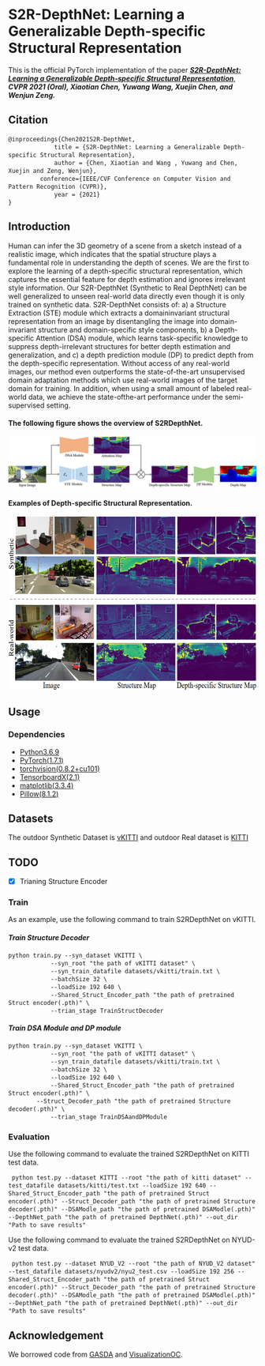 # S2R-DepthNet: Learning a Generalizable Depth-specific Structural Representation

This is the official PyTorch implementation of the paper [***S2R-DepthNet: Learning a Generalizable Depth-specific Structural Representation***](https://arxiv.org/abs/2104.00877), ***CVPR 2021 (Oral), Xiaotian Chen, Yuwang Wang, Xuejin Chen, and Wenjun Zeng.***


## Citation

```
@inproceedings{Chen2021S2R-DepthNet,
             title = {S2R-DepthNet: Learning a Generalizable Depth-specific Structural Representation},
             author = {Chen, Xiaotian and Wang , Yuwang and Chen, Xuejin and Zeng, Wenjun},
	     conference={IEEE/CVF Conference on Computer Vision and Pattern Recognition (CVPR)},
             year = {2021}   
}
```

## Introduction
Human can infer the 3D geometry of a scene from a sketch instead of a realistic image, which indicates that the spatial structure plays a fundamental role in understanding the depth of scenes. We are the first to explore the learning of a depth-specific structural representation, which captures the essential feature for depth estimation and ignores irrelevant style information. Our S2R-DepthNet (Synthetic to Real DepthNet) can be well generalized to unseen real-world data directly even though it is only trained on synthetic data. S2R-DepthNet consists of: a) a Structure Extraction (STE) module which extracts a domaininvariant structural representation from an image by disentangling the image into domain-invariant structure and domain-specific style components, b) a Depth-specific Attention (DSA) module, which learns task-specific knowledge to suppress depth-irrelevant structures for better depth estimation and generalization, and c) a depth prediction module (DP) to predict depth from the depth-specific representation. Without access of any real-world images, our method even outperforms the state-of-the-art unsupervised domain adaptation methods which use real-world images of the target domain for training. In addition, when using a small amount of labeled real-world data, we achieve the state-ofthe-art performance under the semi-supervised setting.
<br>
#### The following figure shows the overview of S2RDepthNet.
![figure](./img/overview.png)
<br>
#### Examples of Depth-specific Structural Representation.<br>
<div align=center><img width="616" height="351" src="./img/intro.PNG"/></div>


## Usage
### Dependencies
- [Python3.6.9](https://www.python.org/downloads/)
- [PyTorch(1.7.1)](https://pytorch.org/)
- [torchvision(0.8.2+cu101)](https://pypi.org/project/torchvision/)
- [TensorboardX(2.1)](https://pypi.org/project/tensorboardX/)
- [matplotlib(3.3.4)](https://matplotlib.org/)
- [Pillow(8.1.2)](https://pypi.org/project/Pillow/)

## Datasets
The outdoor Synthetic Dataset is [vKITTI](http://www.europe.naverlabs.com/Research/Computer-Vision/Proxy-Virtual-Worlds) and outdoor Real dataset is [KITTI](http://www.cvlibs.net/datasets/kitti/)

## TODO

- [x] Trianing Structure Encoder

### Train
As an example, use the following command to train S2RDepthNet on vKITTI.<br>
#### *Train Structure Decoder*

	python train.py --syn_dataset VKITTI \            
		        --syn_root "the path of vKITTI dataset" \
		        --syn_train_datafile datasets/vkitti/train.txt \
		        --batchSize 32 \
		        --loadSize 192 640 \          
		        --Shared_Struct_Encoder_path "the path of pretrained Struct encoder(.pth)" \
		        --trian_stage TrainStructDecoder                  
			
#### *Train DSA Module and DP module*

	python train.py --syn_dataset VKITTI \
		        --syn_root "the path of vKITTI dataset" \
		        --syn_train_datafile datasets/vkitti/train.txt \
		        --batchSize 32 \
		        --loadSize 192 640 \
		        --Shared_Struct_Encoder_path "the path of pretrained Struct encoder(.pth)" \
			--Struct_Decoder_path "the path of pretrained Structure decoder(.pth)" \
		        --trian_stage TrainDSAandDPModule 
	
### Evaluation
Use the following command to evaluate the trained S2RDepthNet on KITTI test data.<br>

	 python test.py --dataset KITTI --root "the path of kitti dataset" --test_datafile datasets/kitti/test.txt --loadSize 192 640 --Shared_Struct_Encoder_path "the path of pretrained Struct encoder(.pth)" --Struct_Decoder_path "the path of pretrained Structure decoder(.pth)" --DSAModle_path "the path of pretrained DSAModle(.pth)" --DepthNet_path "the path of pretrained DepthNet(.pth)" --out_dir "Path to save results"
			
Use the following command to evaluate the trained S2RDepthNet on NYUD-v2 test data.<br>

	 python test.py --dataset NYUD_V2 --root "the path of NYUD_V2 dataset" --test_datafile datasets/nyudv2/nyu2_test.csv --loadSize 192 256 --Shared_Struct_Encoder_path "the path of pretrained Struct encoder(.pth)" --Struct_Decoder_path "the path of pretrained Structure decoder(.pth)" --DSAModle_path "the path of pretrained DSAModle(.pth)" --DepthNet_path "the path of pretrained DepthNet(.pth)" --out_dir "Path to save results"
	
## Acknowledgement
We borrowed code from [GASDA](https://github.com/sshan-zhao/GASDA) and [VisualizationOC](https://github.com/JunjH/Visualizing-CNNs-for-monocular-depth-estimation).
						       
						                      
